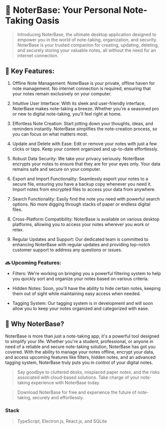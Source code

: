 # 📝 NoterBase: Your Personal Note-Taking Oasis

> Introducing NoterBase, the ultimate desktop application designed to empower you in the world of note-taking, organization, and security. NoterBase is your trusted companion for creating, updating, deleting, and securely storing your valuable notes, all without the need for an internet connection.

## 🔐 Key Features:

1. Offline Note Management: NoterBase is your private, offline haven for note management. No internet connection is required, ensuring that your notes remain exclusively on your computer.

2. Intuitive User Interface: With its sleek and user-friendly interface, NoterBase makes note-taking a breeze. Whether you're a seasoned pro or new to digital note-taking, you'll feel right at home.

3. Effortless Note Creation: Start jotting down your thoughts, ideas, and reminders instantly. NoterBase simplifies the note-creation process, so you can focus on what matters most.

4. Update and Delete with Ease: Edit or remove your notes with just a few clicks or taps. Keep your content organized and up-to-date effortlessly.

5. Robust Data Security: We take your privacy seriously. NoterBase encrypts your notes to ensure that they are for your eyes only. Your data remains safe and secure on your computer.

6. Export and Import Functionality: Seamlessly export your notes to a secure file, ensuring you have a backup copy whenever you need it. Import notes from encrypted files to access your data from anywhere.

7. Search Functionality: Easily find the note you need with powerful search options. No more digging through stacks of paper or endless digital files.

8. Cross-Platform Compatibility: NoterBase is available on various desktop platforms, allowing you to access your notes wherever you work or relax.

9. Regular Updates and Support: Our dedicated team is committed to enhancing NoterBase with regular updates and providing top-notch customer support to address any questions or issues.

### 🔜 Upcoming Features:

- Filters: We're working on bringing you a powerful filtering system to help you quickly sort and organize your notes based on various criteria.

- Hidden Notes: Soon, you'll have the ability to hide certain notes, keeping them out of sight while maintaining easy access when needed.

- Tagging System: Our tagging system is in development and will soon allow you to keep your notes organized and categorized with ease.

## 🚩 Why NoterBase?

NoterBase is more than just a note-taking app; it's a powerful tool designed to simplify your life. Whether you're a student, professional, or anyone in need of a reliable and secure note-taking solution, NoterBase has got you covered. With the ability to manage your notes offline, encrypt your data, and access upcoming features like filters, hidden notes, and an advanced tagging system, NoterBase truly puts you in control of your digital notes.

> Say goodbye to cluttered desks, misplaced paper notes, and the risks associated with cloud-based solutions. Take charge of your note-taking experience with NoterBase today.

> Download NoterBase for free and experience the future of note-taking, securely and effortlessly.

### Stack

> TypeScript, Electron.js, React.js, and SQLite
